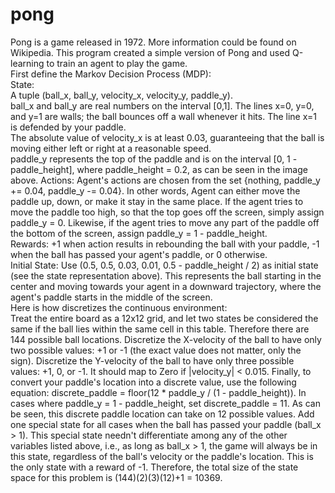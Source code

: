 # pong
Pong is a game released in 1972. More information could be found on Wikipedia.
This program created a simple version of Pong and used Q-learning to train an agent to play the game.\
First define the Markov Decision Process (MDP):\
State:\
  A tuple (ball_x, ball_y, velocity_x, velocity_y, paddle_y).\
  ball_x and ball_y are real numbers on the interval [0,1]. The lines x=0, y=0, and y=1 are walls; the ball bounces off a wall whenever it hits. The line x=1 is defended by your paddle.\
  The absolute value of velocity_x is at least 0.03, guaranteeing that the ball is moving either left or right at a reasonable speed.\
  paddle_y represents the top of the paddle and is on the interval [0, 1 - paddle_height], where paddle_height = 0.2, as can be seen in the image above. 
Actions: Agent's actions are chosen from the set {nothing, paddle_y += 0.04, paddle_y -= 0.04}. 
In other words, Agent can either move the paddle up, down, or make it stay in the same place. 
If the agent tries to move the paddle too high, so that the top goes off the screen, simply assign paddle_y = 0.
Likewise, if the agent tries to move any part of the paddle off the bottom of the screen, assign paddle_y = 1 - paddle_height.\
Rewards: +1 when action results in rebounding the ball with your paddle, -1 when the ball has passed your agent's paddle, or 0 otherwise.\
Initial State: Use (0.5, 0.5, 0.03, 0.01, 0.5 - paddle_height / 2) as initial state (see the state representation above). 
This represents the ball starting in the center and moving towards your agent in a downward trajectory, 
where the agent's paddle starts in the middle of the screen.\
Here is how discretizes the continuous environment:\
Treat the entire board as a 12x12 grid, and let two states be considered the same if the ball lies within the same cell in this table. Therefore there are 144 possible ball locations.
Discretize the X-velocity of the ball to have only two possible values: +1 or -1 (the exact value does not matter, only the sign).
Discretize the Y-velocity of the ball to have only three possible values: +1, 0, or -1. It should map to Zero if |velocity_y| < 0.015.
Finally, to convert your paddle's location into a discrete value, use the following equation: discrete_paddle = floor(12 * paddle_y / (1 - paddle_height)). In cases where paddle_y = 1 - paddle_height, set discrete_paddle = 11. As can be seen, this discrete paddle location can take on 12 possible values.
Add one special state for all cases when the ball has passed your paddle (ball_x > 1). This special state needn't differentiate among any of the other variables listed above, i.e., as long as ball_x > 1, the game will always be in this state, regardless of the ball's velocity or the paddle's location. This is the only state with a reward of -1.
Therefore, the total size of the state space for this problem is (144)(2)(3)(12)+1 = 10369.
